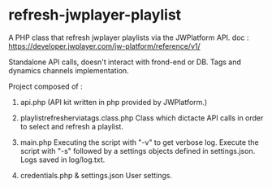 # refresh-jwplayer-playlist

A PHP class that refresh jwplayer playlists via the JWPlatform API.
doc : https://developer.jwplayer.com/jw-platform/reference/v1/

Standalone API calls, doesn't interact with frond-end or DB.
Tags and dynamics channels implementation.  

Project composed of :

1) api.php (API kit written in php provided by JWPlatform.)

2) playlistrefresherviatags.class.php
    Class which dictacte API calls in order to select and refresh a playlist.

3) main.php
    Executing the script with "-v" to get verbose log.
    Execute the script with "-s" followed by a settings objects defined in settings.json.
    Logs saved in log/log.txt.
    
4) credentials.php & settings.json
    User settings.
    
